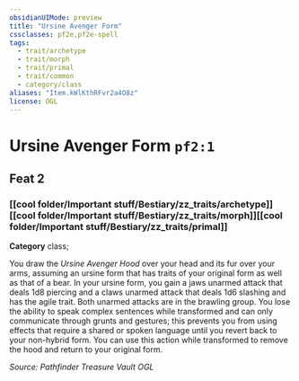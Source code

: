 ```yaml
---
obsidianUIMode: preview
title: "Ursine Avenger Form"
cssclasses: pf2e,pf2e-spell
tags:
  - trait/archetype
  - trait/morph
  - trait/primal
  - trait/common
  - category/class
aliases: "Item.kWlKthRFvr2a4O8z"
license: OGL
---
```

# Ursine Avenger Form `pf2:1`
## Feat 2
### [[cool folder/Important stuff/Bestiary/zz_traits/archetype]][[cool folder/Important stuff/Bestiary/zz_traits/morph]][[cool folder/Important stuff/Bestiary/zz_traits/primal]]

**Category** class; 




You draw the _Ursine Avenger Hood_ over your head and its fur over your arms, assuming an ursine form that has traits of your original form as well as that of a bear. In your ursine form, you gain a jaws unarmed attack that deals 1d8 piercing and a claws unarmed attack that deals 1d6 slashing and has the agile trait. Both unarmed attacks are in the brawling group. You lose the ability to speak complex sentences while transformed and can only communicate through grunts and gestures; this prevents you from using effects that require a shared or spoken language until you revert back to your non-hybrid form. You can use this action while transformed to remove the hood and return to your original form.

*Source: Pathfinder Treasure Vault*
*OGL*